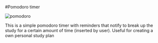 #Pomodoro timer

![pomodoro](https://user-images.githubusercontent.com/94828984/231502396-62689983-928c-432f-bee1-ff64f723b864.png)

This is a simple pomodoro timer with reminders that notify to break up the study for a certain amount of time (inserted by user). Useful for creating a own personal
study plan
